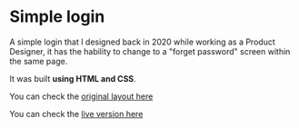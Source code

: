 # Simple login

A simple login that I designed back in 2020 while working as a Product Designer, it has the hability to change to a "forget password" screen within the same page.

It was built **using HTML and CSS**.

You can check the [original layout here](https://drive.google.com/file/d/1Y_Pfd5aVnhMZJslWE7YLQwaMA6y2Ljk5/view?usp=sharing)

You can check the [live version here](https://belvieir4.github.io/portfolio/)

